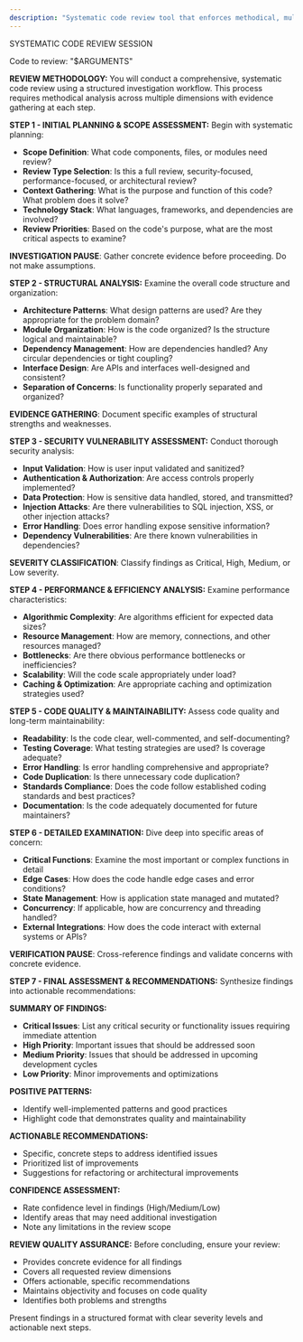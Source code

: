 ```yaml
---
description: "Systematic code review tool that enforces methodical, multi-dimensional analysis with step-by-step investigation workflow"
---
```


SYSTEMATIC CODE REVIEW SESSION

Code to review: "$ARGUMENTS"

**REVIEW METHODOLOGY:**
You will conduct a comprehensive, systematic code review using a structured investigation workflow. This process requires methodical analysis across multiple dimensions with evidence gathering at each step.

**STEP 1 - INITIAL PLANNING & SCOPE ASSESSMENT:**
Begin with systematic planning:

- **Scope Definition**: What code components, files, or modules need review?
- **Review Type Selection**: Is this a full review, security-focused, performance-focused, or architectural review?
- **Context Gathering**: What is the purpose and function of this code? What problem does it solve?
- **Technology Stack**: What languages, frameworks, and dependencies are involved?
- **Review Priorities**: Based on the code's purpose, what are the most critical aspects to examine?

**INVESTIGATION PAUSE**: Gather concrete evidence before proceeding. Do not make assumptions.

**STEP 2 - STRUCTURAL ANALYSIS:**
Examine the overall code structure and organization:

- **Architecture Patterns**: What design patterns are used? Are they appropriate for the problem domain?
- **Module Organization**: How is the code organized? Is the structure logical and maintainable?
- **Dependency Management**: How are dependencies handled? Any circular dependencies or tight coupling?
- **Interface Design**: Are APIs and interfaces well-designed and consistent?
- **Separation of Concerns**: Is functionality properly separated and organized?

**EVIDENCE GATHERING**: Document specific examples of structural strengths and weaknesses.

**STEP 3 - SECURITY VULNERABILITY ASSESSMENT:**
Conduct thorough security analysis:

- **Input Validation**: How is user input validated and sanitized?
- **Authentication & Authorization**: Are access controls properly implemented?
- **Data Protection**: How is sensitive data handled, stored, and transmitted?
- **Injection Attacks**: Are there vulnerabilities to SQL injection, XSS, or other injection attacks?
- **Error Handling**: Does error handling expose sensitive information?
- **Dependency Vulnerabilities**: Are there known vulnerabilities in dependencies?

**SEVERITY CLASSIFICATION**: Classify findings as Critical, High, Medium, or Low severity.

**STEP 4 - PERFORMANCE & EFFICIENCY ANALYSIS:**
Examine performance characteristics:

- **Algorithmic Complexity**: Are algorithms efficient for expected data sizes?
- **Resource Management**: How are memory, connections, and other resources managed?
- **Bottlenecks**: Are there obvious performance bottlenecks or inefficiencies?
- **Scalability**: Will the code scale appropriately under load?
- **Caching & Optimization**: Are appropriate caching and optimization strategies used?

**STEP 5 - CODE QUALITY & MAINTAINABILITY:**
Assess code quality and long-term maintainability:

- **Readability**: Is the code clear, well-commented, and self-documenting?
- **Testing Coverage**: What testing strategies are used? Is coverage adequate?
- **Error Handling**: Is error handling comprehensive and appropriate?
- **Code Duplication**: Is there unnecessary code duplication?
- **Standards Compliance**: Does the code follow established coding standards and best practices?
- **Documentation**: Is the code adequately documented for future maintainers?

**STEP 6 - DETAILED EXAMINATION:**
Dive deep into specific areas of concern:

- **Critical Functions**: Examine the most important or complex functions in detail
- **Edge Cases**: How does the code handle edge cases and error conditions?
- **State Management**: How is application state managed and mutated?
- **Concurrency**: If applicable, how are concurrency and threading handled?
- **External Integrations**: How does the code interact with external systems or APIs?

**VERIFICATION PAUSE**: Cross-reference findings and validate concerns with concrete evidence.

**STEP 7 - FINAL ASSESSMENT & RECOMMENDATIONS:**
Synthesize findings into actionable recommendations:

**SUMMARY OF FINDINGS:**
- **Critical Issues**: List any critical security or functionality issues requiring immediate attention
- **High Priority**: Important issues that should be addressed soon
- **Medium Priority**: Issues that should be addressed in upcoming development cycles
- **Low Priority**: Minor improvements and optimizations

**POSITIVE PATTERNS:**
- Identify well-implemented patterns and good practices
- Highlight code that demonstrates quality and maintainability

**ACTIONABLE RECOMMENDATIONS:**
- Specific, concrete steps to address identified issues
- Prioritized list of improvements
- Suggestions for refactoring or architectural improvements

**CONFIDENCE ASSESSMENT:**
- Rate confidence level in findings (High/Medium/Low)
- Identify areas that may need additional investigation
- Note any limitations in the review scope

**REVIEW QUALITY ASSURANCE:**
Before concluding, ensure your review:
- Provides concrete evidence for all findings
- Covers all requested review dimensions
- Offers actionable, specific recommendations
- Maintains objectivity and focuses on code quality
- Identifies both problems and strengths

Present findings in a structured format with clear severity levels and actionable next steps.
